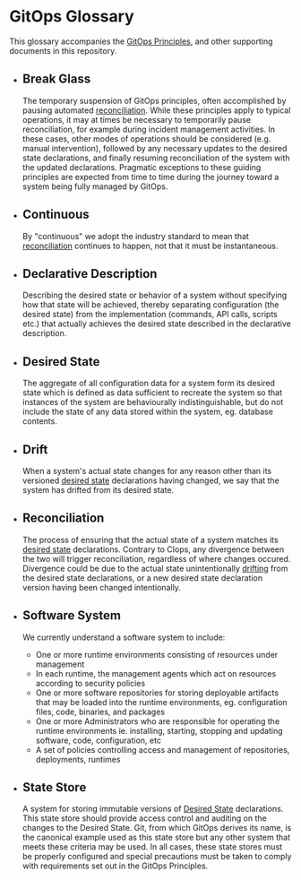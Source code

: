 # GitOps Glossary

This glossary accompanies the [GitOps Principles](./PRINCIPLES.md), and other supporting documents in this repository.

- ## Break Glass

    The temporary suspension of GitOps principles, often accomplished by pausing automated [reconciliation](#reconciliation).
    While these principles apply to typical operations, it may at times be necessary to temporarily pause reconciliation, for example during incident management activities.
    In these cases, other modes of operations should be considered (e.g. manual intervention), followed by any necessary updates to the desired state declarations, and finally resuming reconciliation of the system with the updated declarations.
    Pragmatic exceptions to these guiding principles are expected from time to time during the journey toward a system being fully managed by GitOps.

- ## Continuous

    By "continuous" we adopt the industry standard to mean that [reconciliation](#reconciliation) continues to happen, not that it must be instantaneous.

- ## Declarative Description

    Describing the desired state or behavior of a system without specifying how that state will be achieved, thereby separating configuration (the desired state) from the implementation (commands, API calls, scripts etc.) that actually achieves the desired state described in the declarative description.

- ## Desired State

    The aggregate of all configuration data for a system form its desired state which is defined as data sufficient to recreate the system so that instances of the system are behaviourally indistinguishable, but do not include the state of any data stored within the system, eg. database contents. 

- ## Drift

    When a system's actual state changes for any reason other than its versioned [desired state](#desired-state) declarations having changed, we say that the system has drifted from its desired state.

- ## Reconciliation

    The process of ensuring that the actual state of a system matches its [desired state](#desired-state) declarations.
    Contrary to CIops, any divergence between the two will trigger reconciliation, regardless of where changes occured.
    Divergence could be due to the actual state unintentionally [drifting](#drift) from the desired state declarations, or a new desired state declaration version having been changed intentionally.

- ## Software System

  We currently understand a software system to include:

  - One or more runtime environments consisting of resources under management
  - In each runtime, the management agents which act on resources according to security policies
  - One or more software repositories for storing deployable artifacts that may be loaded into the runtime environments, eg. configuration files, code, binaries, and packages
  - One or more Administrators who are responsible for operating the runtime environments ie. installing, starting, stopping and updating software, code, configuration, etc
  - A set of policies controlling access and management of repositories, deployments, runtimes

- ## State Store

    A system for storing immutable versions of [Desired State](#desired-state) declarations.
    This state store should provide access control and auditing on the changes to the Desired State.
    Git, from which GitOps derives its name, is the canonical example used as this state store but any other system that meets these criteria may be used.
    In all cases, these state stores must be properly configured and special precautions must be taken to comply with requirements set out in the GitOps Principles.
